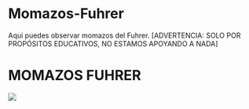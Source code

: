 # Momazos-Fuhrer

Aqui puedes observar momazos del Fuhrer. [ADVERTENCIA: SOLO POR PROPÓSITOS EDUCATIVOS, NO ESTAMOS APOYANDO A NADA]

<html>
<head>
	<title>MOMAZOS FUHRER</title>
</head>
</html>


<h1>MOMAZOS FUHRER</h1>
	
<html>
	<head>
		<body>
			<img src="https://resources.stuff.co.nz/content/dam/images/1/q/u/j/a/0/image.related.StuffLandscapeSixteenByNine.710x400.1xikfm.png/1571962724045.jpg">
		</body>

